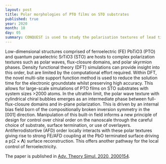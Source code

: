 ```yaml
---
layout: post
title: Polar morphologies of PTO films on STO substrates
published: true
year: 2020
month: 10
day: 05
summary: CONQUEST is used to study the polarisation textures of lead titanate (PbTiO3, PTO) films
---
```

Low-dimensional structures comprised of ferroelectric (FE) PbTiO3
(PTO) and quantum paraelectric SrTiO3 (STO) are hosts to complex
polarization textures such as polar waves, flux-closure domains, and
polar skyrmion phases. Density functional theory (DFT) simulations can
provide insight into this order, but are limited by the computational
effort required. Within DFT, the novel multi-site support function
method is used to reduce the solution time for the electronic
groundstate whilst preserving high accuracy. This allows for
large-scale simulations of PTO films on STO substrates with system
sizes >2000 atoms. In the ultrathin limit, the polar wave texture with
cylindrical chiral bubbles emerges as an intermediate phase between
full-flux-closure domains and in-plane polarization. This is driven by
an internal bias field born of the compositionally broken inversion
symmetry in the [001] direction. Manipulation of this built-in field
informs a new principle of design for control over chiral order on the
nanoscale through the careful choice of substrate, surface
termination, or use of overlayers. Antiferrodistortive (AFD) order
locally interacts with these polar textures giving rise to strong
FE/AFD coupling at the PbO terminated surface driving a p(2 × 𝚲)
surface reconstruction. This offers another pathway for the local
control of ferroelectricity.

The paper is published in [Adv. Theory Simul. 2020, 2000154](https://doi.org/10.1002/adts.202000154).